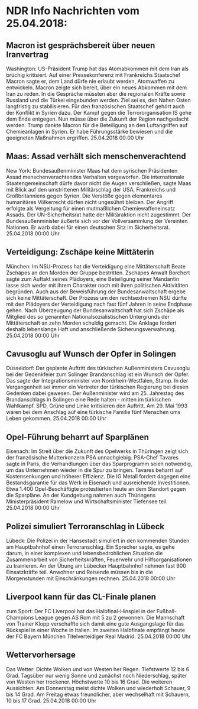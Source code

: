 # NDR Info Nachrichten vom 25.04.2018:


## Macron ist gesprächsbereit über neuen Iranvertrag
Washington: US-Präsident Trump hat das Atomabkommen mit dem Iran als brüchig kritisiert. Auf einer Pressekonferenz mit Frankreichs Staatschef Macron sagte er, dem Land dürfe nie erlaubt werden, Atomwaffen zu entwickeln. Macron zeigte sich bereit, über ein neues Abkommen mit dem Iran zu reden. In die Gespräche müssten aber die regionalen Kräfte sowie Russland und die Türkei eingebunden werden. Ziel sei es, den Nahen Osten langfristig zu stabilisieren. Für den französischen Staatschef gehört auch der Konflikt in Syrien dazu. Der Kampf gegen die Terrororganisation IS gehe dem Ende entgegen. Nun müsse über die Zukunft der Region nachgedacht werden. Trump dankte Macron für die Beteiligung an den Luftangriffen auf Chemieanlagen in Syrien. Er habe Führungsstärke bewiesen und die geeigneten Maßnahmen ergriffen. 25.04.2018 00:00 Uhr 

## Maas: Assad verhält sich menschenverachtend
New York: Bundesaußenminister Maas hat dem syrischen Präsidenten Assad menschenverachtendes Verhalten vorgeworfen. Die internationale Staatengemeinschaft dürfe davor nicht die Augen verschließen, sagte Maas mit Blick auf den umstrittenen Militärschlag der USA, Frankreichs und Großbritanniens gegen Syrien. Die Verstöße gegen elementares humanitäres Völkerrecht dürfen nicht ungesühnt bleiben. Der Angriff erfolgte als Vergeltung für einen mutmaßlichen Chemiewaffeneinsatz Assads. Der UN-Sicherheitsrat hatte der Militäraktion nicht zugestimmt. Der Bundesaußenminister äußerte sich vor der Vollversammlung der Vereinten Nationen. Er warb dabei für einen deutschen Sitz im Sicherheitsrat. 25.04.2018 00:00 Uhr 

## Verteidigung: Zschäpe keine Mittäterin
München:	Im NSU-Prozess hat die Verteidigung eine Mittäterschaft Beate Zschäpes an den Morden der Gruppe bestritten. Zschäpes Anwalt Borchert sagte zum Auftakt seines Plädoyers, eine Beteiligung seiner Mandantin lasse sich weder mit ihrem Charakter noch mit ihren politischen Aktivitäten begründen. Auch aus der Beweisführung der Bundesanwaltschaft ergebe sich keine Mittäterschaft. Der Prozess um den rechtsextremen NSU dürfte mit den Plädoyers der Verteidigung nach fast fünf Jahren in seine Endphase gehen. Nach Überzeugung der Bundesanwaltschaft hat sich Zschäpe als Mitglied des so genannten Nationalsozialistischen Untergrunds der Mittäterschaft an zehn Morden schuldig gemacht. Die Anklage fordert deshalb lebenslange Haft und anschließende Sicherungsverwahrung. 25.04.2018 00:00 Uhr 

## Cavusoglu auf Wunsch der Opfer in Solingen
Düsseldorf: Der geplante Auftritt des türkischen Außenministers Cavusoglu bei der Gedenkfeier zum Solinger Brandanschlag ist ein Wunsch der Opfer. Das sagte der Integrationsminister von Nordrhein-Westfalen, Stamp. In der Vergangenheit sei immer ein Vertreter der türkischen Regierung bei diesen Gedenken dabei gewesen. Der Außenminister wird am 25. Jahrestag des Brandanschlags in Solingen eine Rede halten - mitten im türkischen Wahlkampf. SPD, Grüne und Linke kritisieren den Auftritt. Am 29. Mai 1993 waren bei dem Anschlag auf eine türkische Familie fünf Menschen ums Leben gekommen. 25.04.2018 00:00 Uhr 

## Opel-Führung beharrt auf Sparplänen
Eisenach: Im Streit über die Zukunft des Opelwerks in Thüringen zeigt sich der französische Mutterkonzern PSA unnachgiebig. PSA-Chef Tavares sagte in Paris, die Verhandlungen über das Sparprogramm seien notwendig, um das Unternehmen wieder in die Spur zu bringen. Tavares beharrt auf Kostensenkungen und höherer Effizienz. Die IG Metall fordert dagegen eine Bestandsgarantie für das Werk in Eisenach und ausreichende Investitionen. Etwa 1.400 Opel-Beschäftigte protestierten heute an dem Standort gegen die Sparpläne. An der Kundgebung nahmen auch Thüringens Ministerpräsident Ramelow und Wirtschaftsminister Tiefensee teil. 25.04.2018 00:00 Uhr 

## Polizei simuliert Terroranschlag in Lübeck
Lübeck: Die Polizei in der Hansestadt simuliert in den kommenden Stunden am Hauptbahnhof einen Terroranschlag. Ein Sprecher sagte, es gehe darum, in einer komplexen und lebensbedrohlichen Situation die Zusammenarbeit von Sicherheitskräften, Feuerwehr und Hilfsorganisationen zu trainieren. An der Übung am Lübecker Hauptbahnhof nehmen fast 900 Einsatzkräfte teil. Anwohner und Reisende müssen bis in die Morgenstunden mit Einschränkungen rechnen. 25.04.2018 00:00 Uhr 

## Liverpool kann für das CL-Finale planen
zum Sport: Der FC Liverpool hat das Halbfinal-Hinspiel in der Fußball-Champions League gegen AS Rom mit 5 zu 2 gewonnen. Die Mannschaft von Trainer Klopp verschaffte sich damit eine gute Ausgangslage für das Rückspiel in einer Woche in Italien. Im zweiten Halbfinale empfängt heute der FC Bayern München Titelverteidiger Real Madrid. 25.04.2018 00:00 Uhr 

## Wettervorhersage
Das Wetter:
Dichte Wolken und von Westen her Regen. Tiefstwerte 12 bis 6 Grad. Tagsüber nur wenig Sonne und zunächst noch Niederschlag, später von Westen her trockener. Höchstwerte 10 bis 16 Grad. Die weiteren Aussichten: Am Donnerstag meist dichte Wolken und wiederholt Schauer, 9 bis 14 Grad. Am Freitag etwas freundlicher, aber wechselhaft mit Schauern, 10 bis 17 Grad. 25.04.2018 00:00 Uhr 
